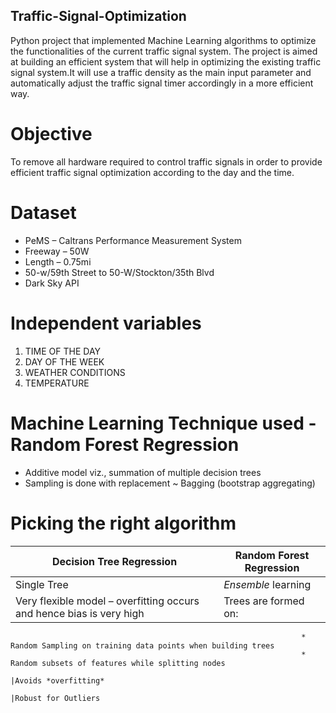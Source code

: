 ## **Traffic-Signal-Optimization**

Python project that implemented Machine Learning algorithms to optimize the functionalities of the current traffic signal system.
The project is aimed at building an efficient system that will help in optimizing the existing traffic signal system.It will use a traffic density as the main input parameter and automatically adjust the traffic signal timer accordingly in a more efficient way.

# **Objective**
To remove all hardware required to control traffic signals in order to provide efficient traffic signal optimization according to the day and the time.

# **Dataset**
* PeMS – Caltrans Performance Measurement System
* Freeway – 50W
* Length – 0.75mi
* 50-w/59th Street to 50-W/Stockton/35th Blvd
* Dark Sky API

# **Independent variables**
1. TIME OF THE DAY
2. DAY OF THE WEEK
3. WEATHER CONDITIONS
4. TEMPERATURE

# **Machine Learning Technique used - Random Forest Regression**
* Additive model viz., summation of multiple decision trees 
* Sampling is done with replacement ~ Bagging (bootstrap aggregating)

# **Picking the right algorithm**
Decision Tree Regression|Random Forest Regression
--------------------|------------------------
Single Tree|*Ensemble* learning
Very flexible model – overfitting occurs and hence bias is very high|Trees are formed on:
                                                                     * Random Sampling on training data points when building trees
                                                                     * Random subsets of features while splitting nodes
                                                                    |Avoids *overfitting*
                                                                    |Robust for Outliers

 


